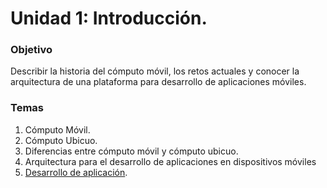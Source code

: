 # Unidad 1: Introducción.

### Objetivo

Describir la historia del cómputo móvil, los retos actuales y conocer la arquitectura de una plataforma para desarrollo de aplicaciones móviles.

### Temas

1. Cómputo Móvil.
2. Cómputo Ubicuo.
3. Diferencias entre cómputo móvil y cómputo ubicuo.
4. Arquitectura para el desarrollo de aplicaciones en dispositivos móviles
5. [Desarrollo de aplicación](https://github.com/LuisBurgos/computo-movil/tree/unidad-1/introduccion/students-app).
